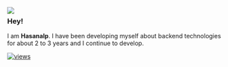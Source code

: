 <img align="left" src="https://orhun.dev/img/crow.png">

### Hey!

I am **Hasanalp**. I have been developing myself about backend technologies for about 2 to 3 years and I continue to develop. 

[![views](https://komarev.com/ghpvc/?username=hasanalptemiz&style=flat&color=313131&label=views)](https://github.com/hasanalptemiz)

<br>
